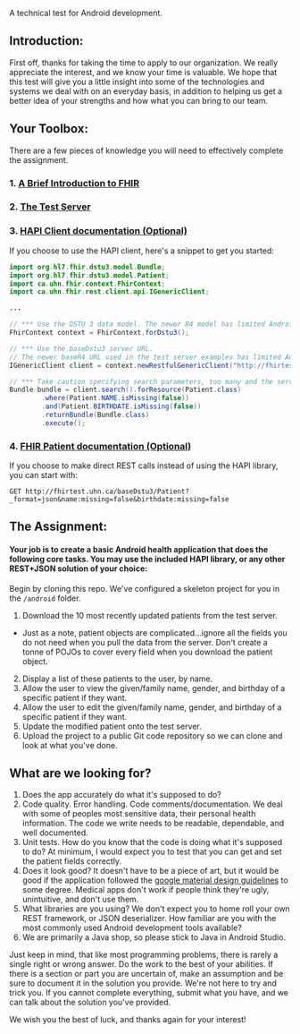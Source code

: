 A technical test for Android development.

## Introduction:

First off, thanks for taking the time to apply to our organization. We really appreciate the interest, and we know your time is valuable. We hope that this test will give you a little insight into some of the technologies and systems we deal with on an everyday basis, in addition to helping us get a better idea of your strengths and how what you can bring to our team.

## Your Toolbox:

There are a few pieces of knowledge you will need to effectively complete the assignment.

### 1. [A Brief Introduction to FHIR](fhir.md)

### 2. [The Test Server](server.md)

### 3. [HAPI Client documentation (Optional)](https://hapifhir.io/doc_rest_client.html)

If you choose to use the HAPI client, here's a snippet to get you started:

```java
import org.hl7.fhir.dstu3.model.Bundle;
import org.hl7.fhir.dstu3.model.Patient;
import ca.uhn.fhir.context.FhirContext;
import ca.uhn.fhir.rest.client.api.IGenericClient;

...

// *** Use the DSTU 3 data model. The newer R4 model has limited Android support.
FhirContext context = FhirContext.forDstu3();

// *** Use the baseDstu3 server URL.
// The newer baseR4 URL used in the test server examples has limited Android support.
IGenericClient client = context.newRestfulGenericClient("http://fhirtest.uhn.ca/baseDstu3");

// *** Take caution specifying search parameters, too many and the server times out.
Bundle bundle = client.search().forResource(Patient.class)
        .where(Patient.NAME.isMissing(false))
        .and(Patient.BIRTHDATE.isMissing(false))
        .returnBundle(Bundle.class)
        .execute();
```

### 4. [FHIR Patient documentation (Optional)](http://hl7.org/fhir/STU3/patient.html)

If you choose to make direct REST calls instead of using the HAPI library, you can start with:

`GET http://fhirtest.uhn.ca/baseDstu3/Patient?_format=json&name:missing=false&birthdate:missing=false`

## The Assignment:

#### Your job is to create a basic Android health application that does the following core tasks. You may use the included HAPI library, or any other REST+JSON solution of your choice:

Begin by cloning this repo. We've configured a skeleton project for you in the `/android` folder.

1. Download the 10 most recently updated patients from the test server.
  * Just as a note, patient objects are complicated...ignore all the fields you do not need when you pull the data from the server. Don't create a tonne of POJOs to cover every field when you download the patient object.
2. Display a list of these patients to the user, by name. 
3. Allow the user to view the given/family name, gender, and birthday of a specific patient if they want.
4. Allow the user to edit the given/family name, gender, and birthday of a specific patient if they want.
5. Update the modified patient onto the test server.
6. Upload the project to a public Git code repository so we can clone and look at what you've done.

## What are we looking for?

 1. Does the app accurately do what it's supposed to do?
 2. Code quality. Error handling. Code comments/documentation. We deal with some of peoples most sensitive data, their personal health information. The code we write needs to be readable, dependable, and well documented.
 3. Unit tests. How do you know that the code is doing what it's supposed to do? At minimum, I would expect you to test that you can get and set the patient fields correctly.
 4. Does it look good? It doesn't have to be a piece of art, but it would be good if the application followed the [google material design guidelines](https://material.io/guidelines/) to some degree. Medical apps don't work if people think they're ugly, unintuitive, and don't use them.
 5. What libraries are you using? We don't expect you to home roll your own REST framework, or JSON deserializer. How familiar are you with the most commonly used Android development tools available?
 6. We are primarily a Java shop, so please stick to Java in Android Studio.
 
Just keep in mind, that like most programming problems, there is rarely a single right or wrong answer. Do the work to the best of your abilities. If there is a section or part you are uncertain of, make an assumption and be sure to document it in the solution you provide. We're not here to try and trick you. If you cannot complete everything, submit what you have, and we can talk about the solution you've provided.

We wish you the best of luck, and thanks again for your interest!
